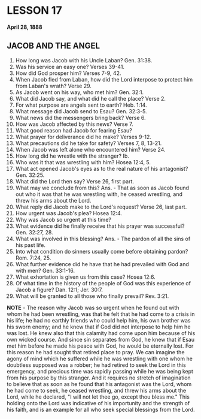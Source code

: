 # LESSON 17
**April 28, 1888**

## JACOB AND THE ANGEL

1. How long was Jacob with his Uncle Laban? Gen. 31:38.
2. Was his service an easy one? Verses 39-41.
3. How did God prosper him? Verses 7-9, 42.
4. When Jacob fled from Laban, how did the Lord interpose to protect him from Laban's wrath? Verse 29.
5. As Jacob went on his way, who met him? Gen. 32:1.
6. What did Jacob say, and what did he call the place? Verse 2.
7. For what purpose are angels sent to earth? Heb. 1:14.
8. What message did Jacob send to Esau? Gen. 32:3-5.
9. What news did the messengers bring back? Verse 6.
10. How was Jacob affected by this news? Verse 7.
11. What good reason had Jacob for fearing Esau?
12. What prayer for deliverance did he make? Verses 9-12.
13. What precautions did he take for safety? Verses 7, 8, 13-21.
14. When Jacob was left alone who encountered him? Verse 24.
15. How long did he wrestle with the stranger? Ib.
16. Who was it that was wrestling with him? Hosea 12:4, 5.
17. What act opened Jacob's eyes as to the real nature of his antagonist? Gen. 32:25.
18. What did the Lord then say? Verse 26, first part.
19. What may we conclude from this? Ans. - That as soon as Jacob found out who it was that he was wrestling with, he ceased wrestling, and threw his arms about the Lord.
20. What reply did Jacob make to the Lord's request? Verse 26, last part.
21. How urgent was Jacob's plea? Hosea 12:4.
22. Why was Jacob so urgent at this time?
23. What evidence did he finally receive that his prayer was successful? Gen. 32:27, 28.
24. What was involved in this blessing? Ans. - The pardon of all the sins of his past life.
25. Into what condition do sinners usually come before obtaining pardon? Rom. 7:24, 25.
26. What further evidence did he have that he had prevailed with God and with men? Gen. 33:1-16.
27. What exhortation is given us from this case? Hosea 12:6.
28. Of what time in the history of the people of God was this experience of Jacob a figure? Dan. 12:1; Jer. 30:7.
29. What will be granted to all those who finally prevail? Rev. 3:21.

**NOTE** - The reason why Jacob was so urgent when he found out with whom he had been wrestling, was that he felt that he had come to a crisis in his life; he had no earthly friends who could help him, his own brother was his sworn enemy; and he knew that if God did not interpose to help him he was lost. He knew also that this calamity had come upon him because of his own wicked course. And since sin separates from God, he knew that if Esau met him before he made his peace with God, he would be eternally lost. For this reason he had sought that retired place to pray. We can imagine the agony of mind which he suffered while he was wrestling with one whom he doubtless supposed was a robber; he had retired to seek the Lord in this emergency, and precious time was rapidly passing while he was being kept from his purpose by this stranger. And it requires no stretch of imagination to believe that as soon as he found that his antagonist was the Lord, whom he had come to seek, he ceased wrestling, and threw his arms about the Lord, while he declared, "I will not let thee go, except thou bless me." This holding onto the Lord was indicative of his importunity and the strength of his faith, and is an example for all who seek special blessings from the Lord.